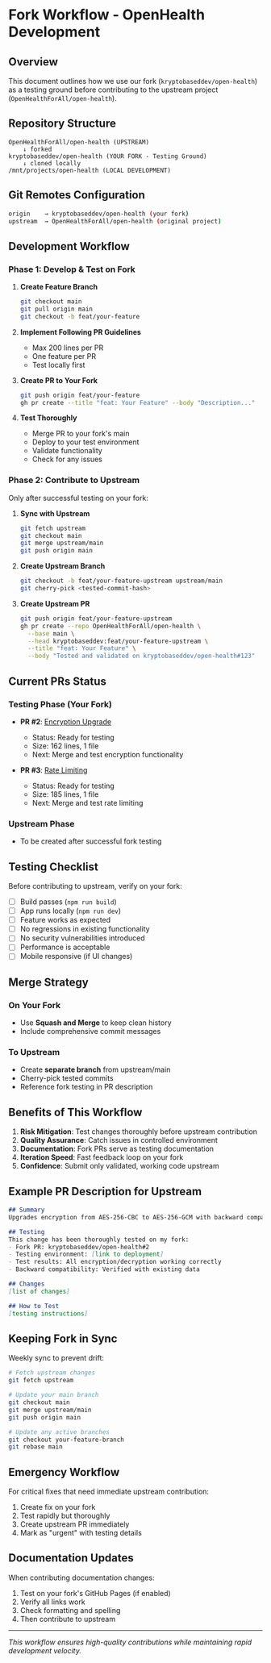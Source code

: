 # Fork Workflow - OpenHealth Development

## Overview

This document outlines how we use our fork (`kryptobaseddev/open-health`) as a testing ground before contributing to the upstream project (`OpenHealthForAll/open-health`).

## Repository Structure

```
OpenHealthForAll/open-health (UPSTREAM)
    ↓ forked
kryptobaseddev/open-health (YOUR FORK - Testing Ground)
    ↓ cloned locally
/mnt/projects/open-health (LOCAL DEVELOPMENT)
```

## Git Remotes Configuration

```bash
origin    → kryptobaseddev/open-health (your fork)
upstream  → OpenHealthForAll/open-health (original project)
```

## Development Workflow

### Phase 1: Develop & Test on Fork

1. **Create Feature Branch**
   ```bash
   git checkout main
   git pull origin main
   git checkout -b feat/your-feature
   ```

2. **Implement Following PR Guidelines**
   - Max 200 lines per PR
   - One feature per PR
   - Test locally first

3. **Create PR to Your Fork**
   ```bash
   git push origin feat/your-feature
   gh pr create --title "feat: Your Feature" --body "Description..."
   ```

4. **Test Thoroughly**
   - Merge PR to your fork's main
   - Deploy to your test environment
   - Validate functionality
   - Check for any issues

### Phase 2: Contribute to Upstream

Only after successful testing on your fork:

1. **Sync with Upstream**
   ```bash
   git fetch upstream
   git checkout main
   git merge upstream/main
   git push origin main
   ```

2. **Create Upstream Branch**
   ```bash
   git checkout -b feat/your-feature-upstream upstream/main
   git cherry-pick <tested-commit-hash>
   ```

3. **Create Upstream PR**
   ```bash
   git push origin feat/your-feature-upstream
   gh pr create --repo OpenHealthForAll/open-health \
     --base main \
     --head kryptobaseddev:feat/your-feature-upstream \
     --title "feat: Your Feature" \
     --body "Tested and validated on kryptobaseddev/open-health#123"
   ```

## Current PRs Status

### Testing Phase (Your Fork)
- **PR #2**: [Encryption Upgrade](https://github.com/kryptobaseddev/open-health/pull/2)
  - Status: Ready for testing
  - Size: 162 lines, 1 file
  - Next: Merge and test encryption functionality

- **PR #3**: [Rate Limiting](https://github.com/kryptobaseddev/open-health/pull/3)
  - Status: Ready for testing
  - Size: 185 lines, 1 file
  - Next: Merge and test rate limiting

### Upstream Phase
- To be created after successful fork testing

## Testing Checklist

Before contributing to upstream, verify on your fork:

- [ ] Build passes (`npm run build`)
- [ ] App runs locally (`npm run dev`)
- [ ] Feature works as expected
- [ ] No regressions in existing functionality
- [ ] No security vulnerabilities introduced
- [ ] Performance is acceptable
- [ ] Mobile responsive (if UI changes)

## Merge Strategy

### On Your Fork
- Use **Squash and Merge** to keep clean history
- Include comprehensive commit messages

### To Upstream
- Create **separate branch** from upstream/main
- Cherry-pick tested commits
- Reference fork testing in PR description

## Benefits of This Workflow

1. **Risk Mitigation**: Test changes thoroughly before upstream contribution
2. **Quality Assurance**: Catch issues in controlled environment
3. **Documentation**: Fork PRs serve as testing documentation
4. **Iteration Speed**: Fast feedback loop on your fork
5. **Confidence**: Submit only validated, working code upstream

## Example PR Description for Upstream

```markdown
## Summary
Upgrades encryption from AES-256-CBC to AES-256-GCM with backward compatibility.

## Testing
This change has been thoroughly tested on my fork:
- Fork PR: kryptobaseddev/open-health#2
- Testing environment: [link to deployment]
- Test results: All encryption/decryption working correctly
- Backward compatibility: Verified with existing data

## Changes
[list of changes]

## How to Test
[testing instructions]
```

## Keeping Fork in Sync

Weekly sync to prevent drift:

```bash
# Fetch upstream changes
git fetch upstream

# Update your main branch
git checkout main
git merge upstream/main
git push origin main

# Update any active branches
git checkout your-feature-branch
git rebase main
```

## Emergency Workflow

For critical fixes that need immediate upstream contribution:

1. Create fix on your fork
2. Test rapidly but thoroughly
3. Create upstream PR immediately
4. Mark as "urgent" with testing details

## Documentation Updates

When contributing documentation changes:

1. Test on your fork's GitHub Pages (if enabled)
2. Verify all links work
3. Check formatting and spelling
4. Then contribute to upstream

---

*This workflow ensures high-quality contributions while maintaining rapid development velocity.*